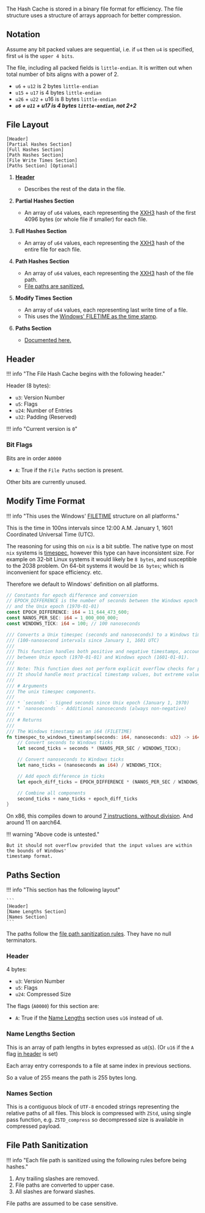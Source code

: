 The Hash Cache is stored in a binary file format for efficiency.
The file structure uses a structure of arrays approach for better compression.

## Notation

Assume any bit packed values are sequential, i.e. if `u4` then `u4` is specified, first `u4` is the `upper 4 bits`.

The file, including all packed fields is `little-endian`. It is written out when total number of
bits aligns with a power of 2.

- `u6` + `u12` is 2 bytes `little-endian`
- `u15` + `u17` is 4 bytes `little-endian`
- `u26` + `u22` + u16 is 8 bytes `little-endian`
- ***`u6` + `u11` + u17 is 4 bytes `little-endian`, not 2+2***

## File Layout

```
[Header]
[Partial Hashes Section]
[Full Hashes Section]
[Path Hashes Section]
[File Write Times Section]
[Paths Section] [Optional]
```

1. [**Header**](#header)
    - Describes the rest of the data in the file.

2. **Partial Hashes Section**
    - An array of `u64` values, each representing the [XXH3][hashing] hash of the first 4096 bytes (or whole file if smaller)
      for each file.

3. **Full Hashes Section**
    - An array of `u64` values, each representing the [XXH3][hashing] hash of the entire file for each file.

4. **Path Hashes Section**
    - An array of `u64` values, each representing the [XXH3][hashing] hash of the file path.
    - [File paths are sanitized.](#file-path-sanitization)

5. **Modify Times Section**
    - An array of `u64` values, each representing last write time of a file.
    - This uses the [Windows' FILETIME as the time stamp](#modify-time-format).

6. **Paths Section**
    - [Documented here.](#paths-section)

## Header

!!! info "The File Hash Cache begins with the following header."

Header (8 bytes):

- `u3`: Version Number
- `u5`: Flags
- `u24`: Number of Entries
- `u32`: Padding (Reserved)

!!! info "Current version is `0`"

### Bit Flags

Bits are in order `A0000`

- `A`: True if the `File Paths` section is present.

Other bits are currently unused.

## Modify Time Format

!!! info "This uses the Windows' [FILETIME][file-time] structure on all platforms."

This is the time in 100ns intervals since 12:00 A.M. January 1, 1601 Coordinated Universal Time (UTC).

The reasoning for using this on `nix` is a bit subtle. The native type on most `nix` systems is [timespec][timespec],
however this type can have inconsistent size. For example on 32-bit Linux systems it would likely be `8 bytes`,
and susceptible to the 2038 problem. On 64-bit systems it would be `16 bytes`; which is inconvenient for
space efficiency. etc.

Therefore we default to Windows' definition on all platforms.

```rust
// Constants for epoch difference and conversion
// EPOCH_DIFFERENCE is the number of seconds between the Windows epoch (1601-01-01)
// and the Unix epoch (1970-01-01)
const EPOCH_DIFFERENCE: i64 = 11_644_473_600;
const NANOS_PER_SEC: i64 = 1_000_000_000;
const WINDOWS_TICK: i64 = 100; // 100 nanoseconds

/// Converts a Unix timespec (seconds and nanoseconds) to a Windows timestamp
/// (100-nanosecond intervals since January 1, 1601 UTC)
///
/// This function handles both positive and negative timestamps, accounting for the difference
/// between Unix epoch (1970-01-01) and Windows epoch (1601-01-01).
///
/// Note: This function does not perform explicit overflow checks for performance reasons.
/// It should handle most practical timestamp values, but extreme values may cause overflow.
///
/// # Arguments
/// The unix timespec components.
///
/// * `seconds` - Signed seconds since Unix epoch (January 1, 1970)
/// * `nanoseconds` - Additional nanoseconds (always non-negative)
///
/// # Returns
///
/// The Windows timestamp as an i64 (FILETIME)
fn timespec_to_windows_timestamp(seconds: i64, nanoseconds: u32) -> i64 {
    // Convert seconds to Windows ticks
    let second_ticks = seconds * (NANOS_PER_SEC / WINDOWS_TICK);

    // Convert nanoseconds to Windows ticks
    let nano_ticks = (nanoseconds as i64) / WINDOWS_TICK;

    // Add epoch difference in ticks
    let epoch_diff_ticks = EPOCH_DIFFERENCE * (NANOS_PER_SEC / WINDOWS_TICK);

    // Combine all components
    second_ticks + nano_ticks + epoch_diff_ticks
}
```

On x86, this compiles down to around [7 instructions, without division][godbolt-time-conversion].
And around 11 on aarch64.

!!! warning "Above code is untested."

    But it should not overflow provided that the input values are within the bounds of Windows'
    timestamp format.

## Paths Section

!!! info "This section has the following layout"

    ```
    [Header]
    [Name Lengths Section]
    [Names Section]
    ```

The paths follow the [file path sanitization rules](#file-path-sanitization). They have no null terminators.

### Header

4 bytes:

- `u3`: Version Number
- `u5`: Flags
- `u24`: Compressed Size

The flags (`A0000`) for this section are:

- `A`: True if the [Name Lengths](#name-lengths-section) section uses `u16` instead of `u8`.

### Name Lengths Section

This is an array of path lengths in bytes expressed as `u8`(s).
(Or `u16` if the `A` flag [in header](#paths-section) is set)

Each array entry corresponds to a file at same index in previous sections.

So a value of 255 means the path is 255 bytes long.

### Names Section

This is a contiguous block of `UTF-8` encoded strings representing the relative paths of all files.
This block is compressed with `ZStd`, using single pass function, e.g. `ZSTD_compress` so decompressed
size is available in compressed payload.

## File Path Sanitization

!!! info "Each file path is sanitized using the following rules before being hashes."

1. Any trailing slashes are removed.
2. File paths are converted to upper case.
3. All slashes are forward slashes.

File paths are assumed to be case sensitive.

[hashing]: ../Hashing.md#hashing-algorithms
[file-time]: https://learn.microsoft.com/en-us/windows/win32/api/minwinbase/ns-minwinbase-filetime
[timespec]: https://www.gnu.org/software/libc/manual/html_node/Time-Types.html#index-struct-timespec
[godbolt-time-conversion]: https://godbolt.org/z/obrGYExYK